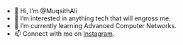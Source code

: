 - 👋 Hi, I’m @MuqsithAli
- 👀 I’m interested in anything tech that will engross me.
- 🌱 I’m currently learning Advanced Computer Networks.
- 📫 Connect with me on [Instagram](https://www.instagram.com/muqsith_ali/).

<!---
MuqsithAli/MuqsithAli is a ✨ special ✨ repository because its `README.md` (this file) appears on your GitHub profile.
You can click the Preview link to take a look at your changes.
--->
